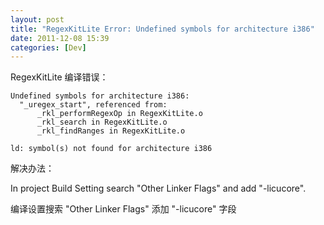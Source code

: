 ```yaml
---
layout: post
title: "RegexKitLite Error: Undefined symbols for architecture i386"
date: 2011-12-08 15:39
categories: [Dev]
---
```


RegexKitLite 编译错误：

```
Undefined symbols for architecture i386:
  "_uregex_start", referenced from:
      _rkl_performRegexOp in RegexKitLite.o
      _rkl_search in RegexKitLite.o
      _rkl_findRanges in RegexKitLite.o

ld: symbol(s) not found for architecture i386
```

解决办法：

In project Build Setting search "Other Linker Flags" and add "-licucore".

编译设置搜索 "Other Linker Flags" 添加 "-licucore" 字段

